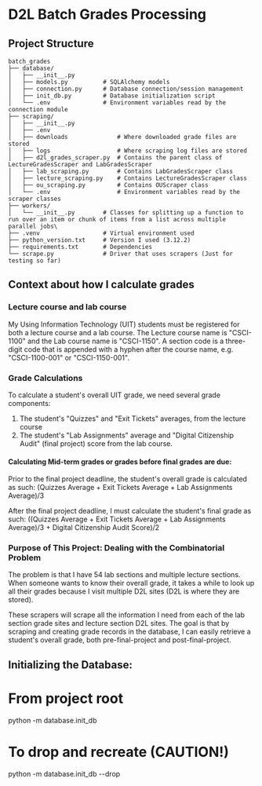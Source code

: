 # D2L Batch Grades Processing

## Project Structure

```
batch_grades
├── database/
│   ├── __init__.py
│   ├── models.py          # SQLAlchemy models
│   ├── connection.py      # Database connection/session management
│   ├── init_db.py         # Database initialization script
│   └── .env               # Environment variables read by the connection module
├── scraping/
│   ├── __init__.py
│   ├── .env
│   ├── downloads              # Where downloaded grade files are stored
│   ├── logs                   # Where scraping log files are stored
│   ├── d2l_grades_scraper.py  # Contains the parent class of LectureGradesScraper and LabGradesScraper
│   ├── lab_scraping.py        # Contains LabGradesScraper class
│   ├── lecture_scraping.py    # Contains LectureGradesScraper class
│   ├── ou_scraping.py         # Contains OUScraper class
│   └── .env                   # Environment variables read by the scraper classes
├── workers/
│   └── __init__.py        # Classes for splitting up a function to run over an item or chunk of items from a list across multiple parallel jobs\
├── .venv                  # Virtual environment used
├── python_version.txt     # Version I used (3.12.2)
├── requirements.txt       # Dependencies
└── scrape.py              # Driver that uses scrapers (Just for testing so far)
```

## Context about how I calculate grades

### Lecture course and lab course

My Using Information Technology (UIT) students must be registered for both a lecture course and a lab course.
The Lecture course name is "CSCI-1100" and the Lab course name is "CSCI-1150". A section code is a
three-digit code that is appended with a hyphen after the course name, e.g. "CSCI-1100-001" or
"CSCI-1150-001".

### Grade Calculations
To calculate a student's overall UIT grade, we need several grade components:
1. The student's "Quizzes" and "Exit Tickets" averages, from the lecture course
2. The student's "Lab Assignments" average and "Digital Citizenship Audit" (final project) score from the lab course.

#### Calculating Mid-term grades or grades before final grades are due:

Prior to the final project deadline, the student's overall grade is calculated as such:
(Quizzes Average + Exit Tickets Average + Lab Assignments Average)/3

After the final project deadline, I must calculate the student's final grade as such:
((Quizzes Average + Exit Tickets Average + Lab Assignments Average)/3 + Digital Citizenship Audit Score)/2

### Purpose of This Project: Dealing with the Combinatorial Problem
The problem is that I have 54 lab sections and multiple lecture sections. When someone wants to know their overall
grade, it takes a while to look up all their grades because I visit multiple D2L sites (D2L is where they are stored).

These scrapers will scrape all the information I need from each of the lab section grade sites and lecture section D2L sites.
The goal is that by scraping and creating grade records in the database, I can easily retrieve a student's overall grade, both
pre-final-project and post-final-project.


## Initializing the Database:

# From project root
python -m database.init_db

# To drop and recreate (CAUTION!)
python -m database.init_db --drop

